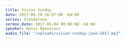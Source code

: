```yaml
---
title: Vision Sunday
date: 2017-06-18 16:07:00 -04:00
series: Standalone
sermon_date: 2017-06-04 00:00:00 -04:00
speaker: Denis Beasejour
audio_file: "/uploads/vision-sunday-june-2017.mp3"
---
```


